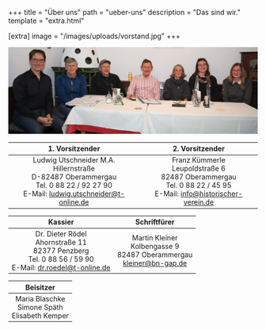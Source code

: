 +++
title = "Über uns"
path = "ueber-uns"
description = "Das sind wir."
template = "extra.html"


[extra]
image = "/images/uploads/vorstand.jpg"
+++


![width="300" height="300" src="/images/uploads/bilder-histor.-verein-teil-30012-large.jpg"](/images/uploads/vorstand.jpg "Historischer Verein Oberammergau")

|1. Vorsitzender|2. Vorsitzender|
|:---:|:---:|
|Ludwig Utschneider M.A. <br> Hillernstraße<br> D-82487 Oberammergau <br> Tel. 0 88 22 / 92 27 90 <br> E-Mail: ludwig.utschneider@t-online.de|Franz Kümmerle <br>Leupoldstraße 6<br>82487 Oberammergau<br>Tel. 0 88 22 / 45 95<br> E-Mail: info@historischer-verein.de|

|Kassier| Schriftfürer|
|:---:|:---:|
|Dr. Dieter Rödel <br>Ahornstraße 11 <br>  82377 Penzberg <br> Tel. 0 88 56 / 59 90 <br> E-Mail: dr.roedel@t-online.de|Martin Kleiner<br>Kolbengasse 9<br>82487 Oberammergau<br>kleiner@bn-gap.de

|Beisitzer|
|:---:|
|Maria Blaschke  <br>Simone Späth <br>Elisabeth Kemper|
